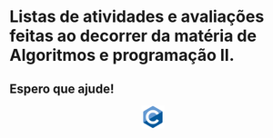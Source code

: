 # Listas de atividades e avaliações feitas ao decorrer da matéria de Algoritmos e programação II.
## Espero que ajude!

 <p align = "center">
  <img src="https://raw.githubusercontent.com/devicons/devicon/master/icons/c/c-original.svg" alt="c" width="40" height="40"/>
 </p>
